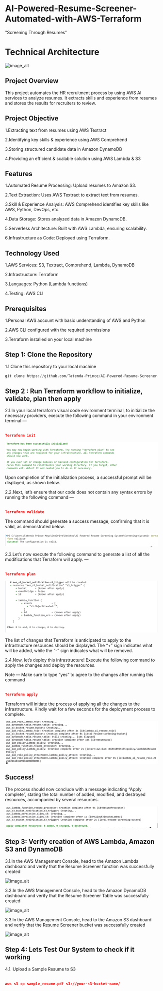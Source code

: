 # AI-Powered-Resume-Screener-Automated-with-AWS-Terraform

"Screening Through Resumes"

# Technical Architecture

![image_alt]()

## Project Overview

This project automates the HR recruitment process by using AWS AI services to analyze resumes. It extracts skills and experience from resumes and stores the results for recruiters to review.

## Project Objective 

1.Extracting text from resumes using AWS Textract

2.Identifying key skills & experience using AWS Comprehend

3.Storing structured candidate data in Amazon DynamoDB

4.Providing an efficient & scalable solution using AWS Lambda & S3


## Features

1.Automated Resume Processing: Upload resumes to Amazon S3.

2.Text Extraction: Uses AWS Textract to extract text from resumes.

3.Skill & Experience Analysis: AWS Comprehend identifies key skills like AWS, Python, DevOps, etc.

4.Data Storage: Stores analyzed data in Amazon DynamoDB.

5.Serverless Architecture: Built with AWS Lambda, ensuring scalability.

6.Infrastructure as Code: Deployed using Terraform.


## Technology Used

1.AWS Services: S3, Textract, Comprehend, Lambda, DynamoDB

2.Infrastructure: Terraform

3.Languages: Python (Lambda functions)

4.Testing: AWS CLI


## Prerequisites

1.Personal AWS account with basic understanding of AWS and Python

2.AWS CLI configured with the required permissions

3.Terraform installed on your local machine


## Step 1: Clone the Repository

1.1.Clone this repository to your local machine

```python
git clone https://github.com/Tatenda-Prince/AI-Powered-Resume-Screener-Automated-with-AWS-Terraform.git

```

## Step 2 : Run Terraform workflow to initialize, validate, plan then apply

2.1.In your local terraform visual code environment terminal, to initialize the necessary providers, execute the following command in your environment terminal —

```json

Terraform init

```

![image_alt](https://github.com/Tatenda-Prince/AI-Powered-Resume-Screener-Automated-with-AWS-Terraform/blob/13137591852601f834fb477da5d85204830d5206/img/Screenshot%202025-02-16%20203301.png)


Upon completion of the initialization process, a successful prompt will be displayed, as shown below.


2.2.Next, let’s ensure that our code does not contain any syntax errors by running the following command —

```json

Terraform validate

```

The command should generate a success message, confirming that it is valid, as demonstrated below.

![image_alt](https://github.com/Tatenda-Prince/AI-Powered-Resume-Screener-Automated-with-AWS-Terraform/blob/fde661d4e2e2639aaa061d50bd28f55859ba2372/img/Screenshot%202025-02-16%20203327.png)

2.3.Let’s now execute the following command to generate a list of all the modifications that Terraform will apply. —


```json

Terraform plan

```

![image_alt](https://github.com/Tatenda-Prince/AI-Powered-Resume-Screener-Automated-with-AWS-Terraform/blob/fad3bb31fb9e1848ff22819f325e55287af243c8/img/Screenshot%202025-02-16%20203405.png)

The list of changes that Terraform is anticipated to apply to the infrastructure resources should be displayed. The “+” sign indicates what will be added, while the “-” sign indicates what will be removed.


2.4.Now, let’s deploy this infrastructure! Execute the following command to apply the changes and deploy the resources.

Note — Make sure to type “yes” to agree to the changes after running this command


```json

Terraform apply

```

Terraform will initiate the process of applying all the changes to the infrastructure. Kindly wait for a few seconds for the deployment process to complete.


![image_alt](https://github.com/Tatenda-Prince/AI-Powered-Resume-Screener-Automated-with-AWS-Terraform/blob/9db4af2d48a621cebbd3a3cea5e4203f90b9c9a2/img/Screenshot%202025-02-16%20203621.png)


## Success!

The process should now conclude with a message indicating “Apply complete”, stating the total number of added, modified, and destroyed resources, accompanied by several resources.


![image_alt](https://github.com/Tatenda-Prince/AI-Powered-Resume-Screener-Automated-with-AWS-Terraform/blob/a65dc0dc27d848b159ba7a0b06336eef5f9984b8/img/Screenshot%202025-02-16%20203648.png)


## Step 3: Verify creation of AWS Lambda, Amazon S3 and DynamoDB

3.1.In the AWS Management Console, head to the Amazon Lambda dashboard and verify that the Resume Screener function was successfully created

![image_alt]()


3.2.In the AWS Management Console, head to the Amazon DynamoDB dashboard and verify that the Resume Screener Table was successfully created

![image_alt]()


3.3.In the AWS Management Console, head to the Amazon S3 dashboard and verify that the Resume Screener bucket was successfully created

![image_alt]()


## Step 4: Lets Test Our System to check if it working

4.1. Upload a Sample Resume to S3

```json

aws s3 cp sample_resume.pdf s3://your-s3-bucket-name/

```










